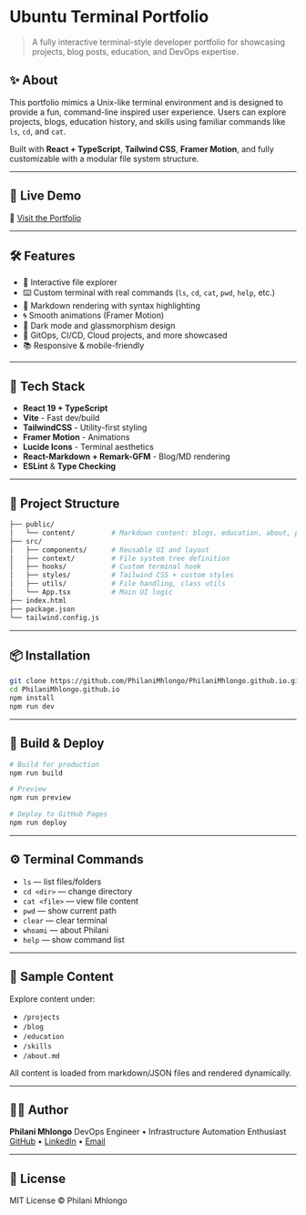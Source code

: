  # Ubuntu Terminal Portfolio

> A fully interactive terminal-style developer portfolio for showcasing projects, blog posts, education, and DevOps expertise.



## ✨ About

This portfolio mimics a Unix-like terminal environment and is designed to provide a fun, command-line inspired user experience. Users can explore projects, blogs, education history, and skills using familiar commands like `ls`, `cd`, and `cat`.

Built with **React + TypeScript**, **Tailwind CSS**, **Framer Motion**, and fully customizable with a modular file system structure.

---

## 🚀 Live Demo

📎 [Visit the Portfolio](https://philanimhlongo.github.io/PhilaniMhlongo.github.io/)

---

## 🛠 Features

- 📁 Interactive file explorer
- ⌨️ Custom terminal with real commands (`ls`, `cd`, `cat`, `pwd`, `help`, etc.)
- 📄 Markdown rendering with syntax highlighting
- 🌀 Smooth animations (Framer Motion)
- 🎨 Dark mode and glassmorphism design
- 🧠 GitOps, CI/CD, Cloud projects, and more showcased
- 📚 Responsive & mobile-friendly

---

## 🧰 Tech Stack

- **React 19 + TypeScript**
- **Vite** - Fast dev/build
- **TailwindCSS** - Utility-first styling
- **Framer Motion** - Animations
- **Lucide Icons** - Terminal aesthetics
- **React-Markdown + Remark-GFM** - Blog/MD rendering
- **ESLint** & **Type Checking**

---

## 📂 Project Structure

```bash
├── public/
│   └── content/         # Markdown content: blogs, education, about, projects
├── src/
│   ├── components/      # Reusable UI and layout
│   ├── context/         # File system tree definition
│   ├── hooks/           # Custom terminal hook
│   ├── styles/          # Tailwind CSS + custom styles
│   ├── utils/           # File handling, class utils
│   └── App.tsx          # Main UI logic
├── index.html
├── package.json
└── tailwind.config.js
````

---

## 📦 Installation

```bash
git clone https://github.com/PhilaniMhlongo/PhilaniMhlongo.github.io.git
cd PhilaniMhlongo.github.io
npm install
npm run dev
```

---

## 🧪 Build & Deploy

```bash
# Build for production
npm run build

# Preview
npm run preview

# Deploy to GitHub Pages
npm run deploy
```

---

## ⚙️ Terminal Commands

* `ls` — list files/folders
* `cd <dir>` — change directory
* `cat <file>` — view file content
* `pwd` — show current path
* `clear` — clear terminal
* `whoami` — about Philani
* `help` — show command list

---

## 📖 Sample Content

Explore content under:

* `/projects`
* `/blog`
* `/education`
* `/skills`
* `/about.md`

All content is loaded from markdown/JSON files and rendered dynamically.

---

## 🧑‍💻 Author

**Philani Mhlongo**
DevOps Engineer • Infrastructure Automation Enthusiast
[GitHub](https://github.com/PhilaniMhlongo) • [LinkedIn](https://linkedin.com/in/philani-mhlongo-720382131) • [Email](mailto:mhlongophilani04@gmail.com)

---

## 📝 License

MIT License © Philani Mhlongo



